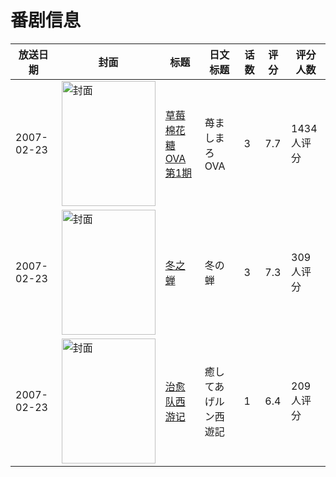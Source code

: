 # 番剧信息

|放送日期|封面|标题|日文标题|话数|评分|评分人数|
|---|---|---|---|---|---|---|
|2007-02-23|<img src="//lain.bgm.tv/pic/cover/c/53/e3/693_5Y3Go.jpg" alt="封面" style="width:150px;height:200px;object-fit:cover;">|[草莓棉花糖 OVA 第1期](https://bangumi.tv/subject/693)|苺ましまろ OVA|3|7.7|1434人评分|
|2007-02-23|<img src="//lain.bgm.tv/pic/cover/c/e4/4e/7360_R0PSi.jpg" alt="封面" style="width:150px;height:200px;object-fit:cover;">|[冬之蝉](https://bangumi.tv/subject/7360)|冬の蝉|3|7.3|309人评分|
|2007-02-23|<img src="/img/no_icon_subject.png" alt="封面" style="width:150px;height:200px;object-fit:cover;">|[治愈队西游记](https://bangumi.tv/subject/36954)|癒してあげルン西遊記|1|6.4|209人评分|
